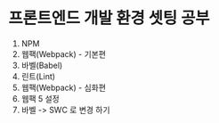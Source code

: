 # 프론트엔드 개발 환경 셋팅 공부

1. NPM
2. 웹팩(Webpack) - 기본편
3. 바벨(Babel)
4. 린트(Lint)
5. 웹팩(Webpack) - 심화편
6. 웹팩 5 설정
7. 바벨 -> SWC 로 변경 하기
